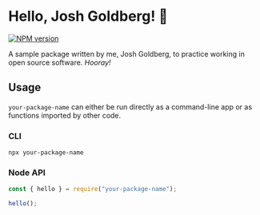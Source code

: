 # Hello, Josh Goldberg! 💖

[![NPM version](https://badge.fury.io/js/hello-josh-goldberg.svg)](http://badge.fury.io/js/hello-josh-goldberg)

A sample package written by me, Josh Goldberg, to practice working in open source software.
_Hooray!_

## Usage

`your-package-name` can either be run directly as a command-line app or as functions imported by other code.

### CLI

```shell
npx your-package-name
```

### Node API

```js
const { hello } = require("your-package-name");

hello();
```
